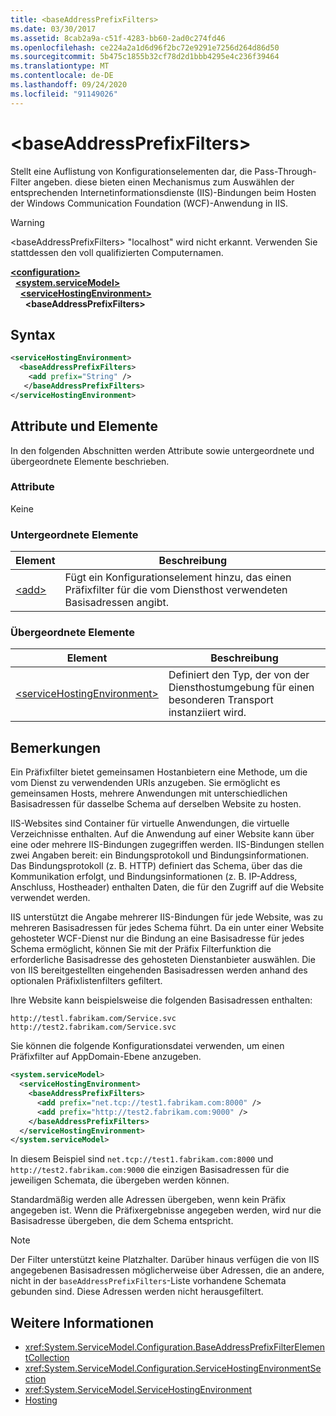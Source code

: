 ```yaml
---
title: <baseAddressPrefixFilters>
ms.date: 03/30/2017
ms.assetid: 8cab2a9a-c51f-4283-bb60-2ad0c274fd46
ms.openlocfilehash: ce224a2a1d6d96f2bc72e9291e7256d264d86d50
ms.sourcegitcommit: 5b475c1855b32cf78d2d1bbb4295e4c236f39464
ms.translationtype: MT
ms.contentlocale: de-DE
ms.lasthandoff: 09/24/2020
ms.locfileid: "91149026"
---
```

# \<baseAddressPrefixFilters>

Stellt eine Auflistung von Konfigurationselementen dar, die Pass-Through-Filter angeben. diese bieten einen Mechanismus zum Auswählen der entsprechenden Internetinformationsdienste (IIS)-Bindungen beim Hosten der Windows Communication Foundation (WCF)-Anwendung in IIS.  
  
> [!WARNING]
> \<baseAddressPrefixFilters> "localhost" wird nicht erkannt. Verwenden Sie stattdessen den voll qualifizierten Computernamen.  
  
[**\<configuration>**](../configuration-element.md)\
&nbsp;&nbsp;[**\<system.serviceModel>**](system-servicemodel.md)\
&nbsp;&nbsp;&nbsp;&nbsp;[**\<serviceHostingEnvironment>**](servicehostingenvironment.md)\
&nbsp;&nbsp;&nbsp;&nbsp;&nbsp;&nbsp;**\<baseAddressPrefixFilters>**  
  
## <a name="syntax"></a>Syntax  
  
```xml  
<serviceHostingEnvironment>
  <baseAddressPrefixFilters>
    <add prefix="String" />
   </baseAddressPrefixFilters>
</serviceHostingEnvironment>
```  
  
## <a name="attributes-and-elements"></a>Attribute und Elemente  

 In den folgenden Abschnitten werden Attribute sowie untergeordnete und übergeordnete Elemente beschrieben.  
  
### <a name="attributes"></a>Attribute  

 Keine  
  
### <a name="child-elements"></a>Untergeordnete Elemente  
  
|Element|Beschreibung|  
|-------------|-----------------|  
|[\<add>](add-of-baseaddressprefixfilter.md)|Fügt ein Konfigurationselement hinzu, das einen Präfixfilter für die vom Diensthost verwendeten Basisadressen angibt.|  
  
### <a name="parent-elements"></a>Übergeordnete Elemente  
  
|Element|Beschreibung|  
|-------------|-----------------|  
|[\<serviceHostingEnvironment>](servicehostingenvironment.md)|Definiert den Typ, der von der Diensthostumgebung für einen besonderen Transport instanziiert wird.|  
  
## <a name="remarks"></a>Bemerkungen  

 Ein Präfixfilter bietet gemeinsamen Hostanbietern eine Methode, um die vom Dienst zu verwendenden URIs anzugeben. Sie ermöglicht es gemeinsamen Hosts, mehrere Anwendungen mit unterschiedlichen Basisadressen für dasselbe Schema auf derselben Website zu hosten.  
  
 IIS-Websites sind Container für virtuelle Anwendungen, die virtuelle Verzeichnisse enthalten. Auf die Anwendung auf einer Website kann über eine oder mehrere IIS-Bindungen zugegriffen werden. IIS-Bindungen stellen zwei Angaben bereit: ein Bindungsprotokoll und Bindungsinformationen. Das Bindungsprotokoll (z.&#160;B. HTTP) definiert das Schema, über das die Kommunikation erfolgt, und Bindungsinformationen (z.&#160;B. IP-Address, Anschluss, Hostheader) enthalten Daten, die für den Zugriff auf die Website verwendet werden.  
  
 IIS unterstützt die Angabe mehrerer IIS-Bindungen für jede Website, was zu mehreren Basisadressen für jedes Schema führt. Da ein unter einer Website gehosteter WCF-Dienst nur die Bindung an eine Basisadresse für jedes Schema ermöglicht, können Sie mit der Präfix Filterfunktion die erforderliche Basisadresse des gehosteten Dienstanbieter auswählen. Die von IIS bereitgestellten eingehenden Basisadressen werden anhand des optionalen Präfixlistenfilters gefiltert.  
  
 Ihre Website kann beispielsweise die folgenden Basisadressen enthalten:
  
```http
http://testl.fabrikam.com/Service.svc  
http://test2.fabrikam.com/Service.svc  
```  
  
 Sie können die folgende Konfigurationsdatei verwenden, um einen Präfixfilter auf AppDomain-Ebene anzugeben.  
  
```xml  
<system.serviceModel>
  <serviceHostingEnvironment>
    <baseAddressPrefixFilters>
      <add prefix="net.tcp://test1.fabrikam.com:8000" />
      <add prefix="http://test2.fabrikam.com:9000" />
    </baseAddressPrefixFilters>
  </serviceHostingEnvironment>
</system.serviceModel>
```  
  
 In diesem Beispiel sind `net.tcp://test1.fabrikam.com:8000` und `http://test2.fabrikam.com:9000` die einzigen Basisadressen für die jeweiligen Schemata, die übergeben werden können.  
  
 Standardmäßig werden alle Adressen übergeben, wenn kein Präfix angegeben ist. Wenn die Präfixergebnisse angegeben werden, wird nur die Basisadresse übergeben, die dem Schema entspricht.  
  
> [!NOTE]
> Der Filter unterstützt keine Platzhalter. Darüber hinaus verfügen die von IIS angegebenen Basisadressen möglicherweise über Adressen, die an andere, nicht in der `baseAddressPrefixFilters`-Liste vorhandene Schemata gebunden sind. Diese Adressen werden nicht herausgefiltert.  
  
## <a name="see-also"></a>Weitere Informationen

- <xref:System.ServiceModel.Configuration.BaseAddressPrefixFilterElementCollection>
- <xref:System.ServiceModel.Configuration.ServiceHostingEnvironmentSection>
- <xref:System.ServiceModel.ServiceHostingEnvironment>
- [Hosting](../../../wcf/feature-details/hosting.md)
